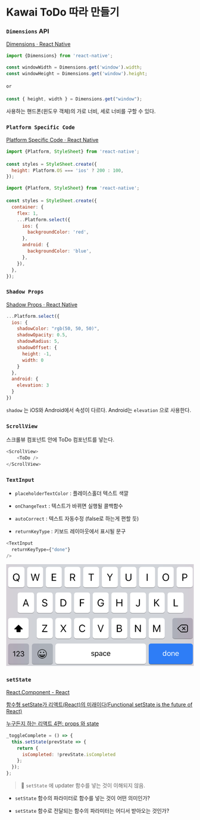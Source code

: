 # Kawai ToDo 따라 만들기

### `Dimensions` API

[Dimensions · React Native](https://reactnative.dev/docs/dimensions)

```javascript
import {Dimensions} from 'react-native';
```

```javascript
const windowWidth = Dimensions.get('window').width;
const windowHeight = Dimensions.get('window').height;

or

const { height, width } = Dimensions.get("window");
```

사용하는 핸드폰(윈도우 객체)의 가로 너비, 세로 너비를 구할 수 있다.

### `Platform Specific Code` 

[Platform Specific Code · React Native](https://reactnative.dev/docs/platform-specific-code)

```javascript
import {Platform, StyleSheet} from 'react-native';

const styles = StyleSheet.create({
  height: Platform.OS === 'ios' ? 200 : 100,
});
```

```javascript
import {Platform, StyleSheet} from 'react-native';

const styles = StyleSheet.create({
  container: {
    flex: 1,
    ...Platform.select({
      ios: {
        backgroundColor: 'red',
      },
      android: {
        backgroundColor: 'blue',
      },
    }),
  },
});
```

### `Shadow Props`

[Shadow Props · React Native](https://reactnative.dev/docs/shadow-props)

```javascript
...Platform.select({
  ios: {
    shadowColor: "rgb(50, 50, 50)",
    shadowOpacity: 0.5,
    shadowRadius: 5,
    shadowOffset: {
      height: -1,
      width: 0
    }
  },
  android: {
    elevation: 3
  }
})
```

`shadow` 는 iOS와 Android에서 속성이 다르다. Android는 `elevation` 으로 사용한다.

### `ScrollView`

스크롤뷰 컴포넌트 안에 ToDo 컴포넌트를 넣는다.

```javascript
<ScrollView>
	<ToDo />
</ScrollView>
```

### `TextInput`

- `placeholderTextColor` : 플레이스홀더 텍스트 색깔

- `onChangeText` : 텍스트가 바뀌면 실행될 콜백함수

- `autoCorrect` : 텍스트 자동수정 (false로 하는게 편할 듯)

- `returnKeyType` : 키보드 레이아웃에서 표시될 문구

```javascript
<TextInput 
  returnKeyType={"done"}
/>
```

![Kawai-ToDo-따라-만들기-image-0](images/Kawai-ToDo-따라-만들기-image-0.png)

### `setState`

[React.Component - React](https://ko.reactjs.org/docs/react-component.html#setstate)

[함수형 setState가 리액트(React)의 미래이다(Functional setState is the future of React)](https://www.vobour.com/%ED%95%A8%EC%88%98%ED%98%95-setstate%EA%B0%80-%EB%A6%AC%EC%95%A1%ED%8A%B8-react-%EC%9D%98-%EB%AF%B8%EB%9E%98%EC%9D%B4%EB%8B%A4-functiona)

[누구든지 하는 리액트 4편: props 와 state](https://velopert.com/3629)

```javascript
_toggleComplete = () => {
  this.setState(prevState => {
    return {
      isCompleted: !prevState.isCompleted
    };
  });
};
```

> 📌 `setState` 에 updater 함수를 넣는 것이 이해되지 않음.

- `setState` 함수의 파라미터로 함수를 넣는 것이 어떤 의미인가?

- `setState` 함수로 전달되는 함수의 파라미터는 어디서 받아오는 것인가?



